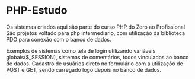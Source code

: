 # PHP-Estudo
Os sistemas criados aqui são parte do curso PHP do Zero ao Profissional
São projetos voltado para php intermediario, com utilização da biblioteca PDO para conexão com o banco de dados.

Exemplos de sistemas como tela de login utilizando variáveis globais($_SESSION), sistemas de comentários, todos vinculados ao banco de dados.
Cadastro de usuários direto no formulário com a utilizaçõo de POST e GET, sendo carregado logo depois no banco de dados.

